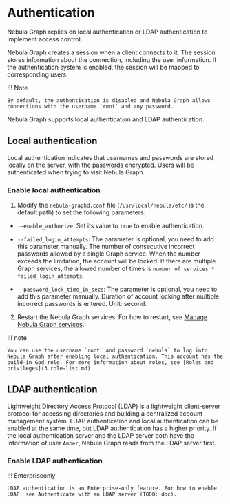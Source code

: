 # Authentication

Nebula Graph replies on local authentication or LDAP authentication to implement access control.

Nebula Graph creates a session when a client connects to it. The session stores information about the connection, including the user information. If the authentication system is enabled, the session will be mapped to corresponding users.

!!! Note

    By default, the authentication is disabled and Nebula Graph allows connections with the username `root` and any password.

Nebula Graph supports local authentication and LDAP authentication.

## Local authentication

Local authentication indicates that usernames and passwords are stored locally on the server, with the passwords encrypted. Users will be authenticated when trying to visit Nebula Graph.

### Enable local authentication

1. Modify the `nebula-graphd.conf` file (`/usr/local/nebula/etc/` is the default path) to set the following parameters:

  - `--enable_authorize`: Set its value to `true` to enable authentication.

  - `--failed_login_attempts`: The parameter is optional, you need to add this parameter manually. The number of consecutive incorrect passwords allowed by a single Graph service. When the number exceeds the limitation, the account will be locked. If there are multiple Graph services, the allowed number of times is `number of services * failed_login_attempts`.

  - `--password_lock_time_in_secs`: The parameter is optional, you need to add this parameter manually. Duration of account locking after multiple incorrect passwords is entered. Unit: second.

2. Restart the Nebula Graph services. For how to restart, see [Manage Nebula Graph services](../../2.quick-start/5.start-stop-service.md).

!!! note

    You can use the username `root` and password `nebula` to log into Nebula Graph after enabling local authentication. This account has the build-in God role. For more information about roles, see [Roles and privileges](3.role-list.md).

## LDAP authentication

Lightweight Directory Access Protocol (LDAP) is a lightweight client-server protocol for accessing directories and building a centralized account management system. LDAP authentication and local authentication can be enabled at the same time, but LDAP authentication has a higher priority. If the local authentication server and the LDAP server both have the information of user `Amber`, Nebula Graph reads from the LDAP server first.

### Enable LDAP authentication

!!! Enterpriseonly

    LDAP authentication is an Enterprise-only feature. For how to enable LDAP, see Authenticate with an LDAP server (TODO: doc).
